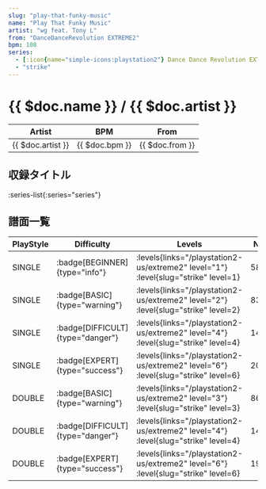 ```yaml
---
slug: "play-that-funky-music"
name: "Play That Funky Music"
artist: "wg feat. Tony L"
from: "DanceDanceRevolution EXTREME2"
bpm: 108
series:
  - [:icon{name="simple-icons:playstation2"} Dance Dance Revolution EXTREME 2 :icon{name="flag:us-4x3"}](/playstation2-us/extreme2)
  - "strike"
---
```


# {{ $doc.name }} / {{ $doc.artist }}

|Artist|BPM|From|
|------|---|----|
|{{ $doc.artist }}|{{ $doc.bpm }}|{{ $doc.from }}|

## 収録タイトル

:series-list{:series="series"}

## 譜面一覧

|PlayStyle|Difficulty|Levels|Notes|Movie|
|---------|----------|------|-----|-----|
|SINGLE| :badge[BEGINNER]{type="info"}| :levels{links="/playstation2-us/extreme2" level="1"} :level{slug="strike" level=1}|58/3||
|SINGLE| :badge[BASIC]{type="warning"}| :levels{links="/playstation2-us/extreme2" level="2"} :level{slug="strike" level=2}|83/0||
|SINGLE| :badge[DIFFICULT]{type="danger"}| :levels{links="/playstation2-us/extreme2" level="4"} :level{slug="strike" level=4}|143/16||
|SINGLE| :badge[EXPERT]{type="success"}| :levels{links="/playstation2-us/extreme2" level="6"} :level{slug="strike" level=6}|208/6||
|DOUBLE| :badge[BASIC]{type="warning"}| :levels{links="/playstation2-us/extreme2" level="3"} :level{slug="strike" level=3}|86/0||
|DOUBLE| :badge[DIFFICULT]{type="danger"}| :levels{links="/playstation2-us/extreme2" level="4"} :level{slug="strike" level=4}|142/14||
|DOUBLE| :badge[EXPERT]{type="success"}| :levels{links="/playstation2-us/extreme2" level="6"} :level{slug="strike" level=6}|194/16||
